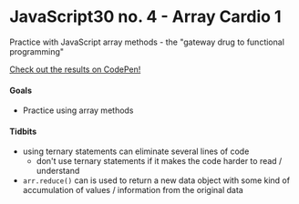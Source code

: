 # JavaScript30 no. 4 - Array Cardio 1

Practice with JavaScript array methods - the "gateway drug to functional programming"

[Check out the results on CodePen!](https://codepen.io/nichelicorn/pen/NWgjENe)

#### Goals
* Practice using array methods

#### Tidbits
* using ternary statements can eliminate several lines of code
  * don't use ternary statements if it makes the code harder to read / understand
* `arr.reduce()` can is used to return a new data object with some kind of accumulation of values / information from the original data

